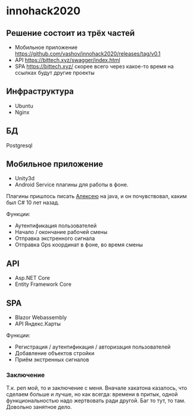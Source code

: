 # innohack2020

## Решение состоит из трёх частей
- Мобильное приложение https://github.com/vashov/innohack2020/releases/tag/v0.1
- API https://bittech.xyz/swagger/index.html
- SPA https://bittech.xyz/
скорее всего через какое-то время на ссылках будут другие проекты

## Инфраструктура
- Ubuntu
- Nginx

## БД
Postgresql

## Мобильное приложение
- Unity3d
- Android Service плагины для работы в фоне. 

Плагины пришлось писать [Алексею](https://github.com/JokePenny) на java, и он почувствовал, каким был C# 10 лет назад.


Функции:
- Аутентификация пользователей
- Начало / окончание рабочей смены
- Отправка экстренного сигнала
- Отправка Gps координат в фоне, во время смены

## API
- Asp.NET Core
- Entity Framework Core

## SPA
- Blazor Webassembly
- API Яндекс.Карты

Функции:
- Регистрация / аутентификация / авторизация пользователей
- Добавление объектов стройки
- Приём экстренных сигналов

### Заключение
Т.к. реп мой, то и заключение с меня.
Вначале хакатона казалось, что сделаем больше и лучше, но как всегда: времени в притык, одной функциональностью надо жертвовать ради другой.
Баг то тут, то там. Довольно занятное дело.
